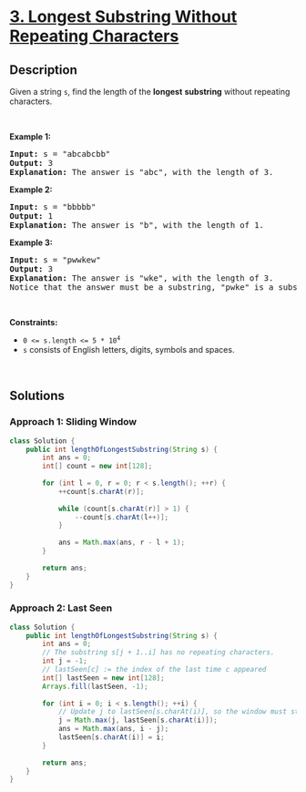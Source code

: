 # [3. Longest Substring Without Repeating Characters](https://leetcode.com/problems/longest-substring-without-repeating-characters)

## Description

<p>Given a string <code>s</code>, find the length of the <strong>longest</strong> <span data-keyword="substring-nonempty"><strong>substring</strong></span> without repeating characters.</p>
<p>&nbsp;</p>

<p><strong class="example">Example 1:</strong></p>
<pre>
<strong>Input:</strong> s = &quot;abcabcbb&quot;
<strong>Output:</strong> 3
<strong>Explanation:</strong> The answer is &quot;abc&quot;, with the length of 3.
</pre>

<p><strong class="example">Example 2:</strong></p>
<pre>
<strong>Input:</strong> s = &quot;bbbbb&quot;
<strong>Output:</strong> 1
<strong>Explanation:</strong> The answer is &quot;b&quot;, with the length of 1.
</pre>

<p><strong class="example">Example 3:</strong></p>
<pre>
<strong>Input:</strong> s = &quot;pwwkew&quot;
<strong>Output:</strong> 3
<strong>Explanation:</strong> The answer is &quot;wke&quot;, with the length of 3.
Notice that the answer must be a substring, &quot;pwke&quot; is a subsequence and not a substring.
</pre>
<p>&nbsp;</p>

<p><strong>Constraints:</strong></p>
<ul>
    <li><code>0 &lt;= s.length &lt;= 5 * 10<sup>4</sup></code></li>
    <li><code>s</code> consists of English letters, digits, symbols and spaces.</li>
</ul>
<p>&nbsp;</p>

## Solutions

### **Approach 1: Sliding Window**

```java
class Solution {
    public int lengthOfLongestSubstring(String s) {
        int ans = 0;
        int[] count = new int[128];
        
        for (int l = 0, r = 0; r < s.length(); ++r) {
            ++count[s.charAt(r)];
            
            while (count[s.charAt(r)] > 1) {
                --count[s.charAt(l++)];
            }
            
            ans = Math.max(ans, r - l + 1);
        }
        
        return ans;
    }
}
```

### **Approach 2: Last Seen**

```java
class Solution {
    public int lengthOfLongestSubstring(String s) {
        int ans = 0;
        // The substring s[j + 1..i] has no repeating characters.
        int j = -1;
        // lastSeen[c] := the index of the last time c appeared
        int[] lastSeen = new int[128];
        Arrays.fill(lastSeen, -1);
        
        for (int i = 0; i < s.length(); ++i) {
            // Update j to lastSeen[s.charAt(i)], so the window must start from j + 1.
            j = Math.max(j, lastSeen[s.charAt(i)]);
            ans = Math.max(ans, i - j);
            lastSeen[s.charAt(i)] = i;
        }
        
        return ans;
    }
}
```

<!-- tabs:end -->